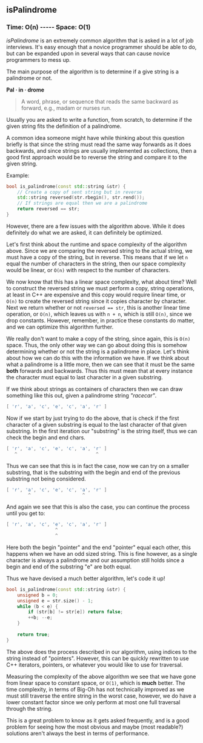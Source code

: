 ## isPalindrome

### Time: O(n) ----- Space: O(1)

_isPalindrome_ is an extremely common algorithm that is asked in a lot of job interviews. It's easy enough that a novice programmer should be able to do, but can be expanded upon in several ways that can cause novice programmers to mess up.

The main purpose of the algorithm is to determine if a give string is a palindrome or not.

__Pal · in · drome__
> A word, phrase, or sequence that reads the same backward as forward, e.g., madam or nurses run.

Usually you are asked to write a function, from scratch, to determine if the given string fits the definition of a palindrome.

A common idea someone might have while thinking about this question briefly is that since the string must read the same way forwards as it does backwards, and since strings are usually implemented as collections, then a good first approach would be to reverse the string and compare it to the given string.

Example:

```cpp
bool is_palindrome(const std::string &str) {
	// Create a copy of sent string but in reverse
	std::string reversed(str.rbegin(), str.rend());
	// If strings are equal then we are a palindrome
	return reversed == str;
}
```

However, there are a few issues with the algorithm above. While it does definitely do what we are asked, it can definitely be optimized.

Let's first think about the runtime and space complexity of the algorithm above. Since we are comparing the reversed string to the actual string, we must have a copy of the string, but in reverse. This means that if we let `n` equal the number of characters in the string, then our space complexity would be linear, or `O(n)` with respect to the number of characters. 

We now know that this has a linear space complexity, what about time? Well to construct the reversed string we must perform a copy, string operations, at least in C++ are expensive and this copy would require linear time, or `O(n)` to create the reversed string since it copies character by character. Next we return whether or not `reversed == str`, this is another linear time operation, or `O(n)`, which leaves us with `n + n`, which is still `O(n)`, since we drop constants. However, remember, in practice these constants do matter, and we can optimize this algorithm further.

We really don't want to make a copy of the string, since again, this is `O(n)` space. Thus, the only other way we can go about doing this is somehow determining whether or not the string is a palindrome in place. Let's think about how we can do this with the information we have. If we think about what a palindrome is a little more, then we can see that it must be the same __both__ forwards and backwards. Thus this must mean that at every instance the character must equal to last character in a given substring. 

If we think about strings as containers of characters then we can draw something like this out, given a palindrome string _"racecar"_.

```cpp
[ 'r', 'a', 'c', 'e', 'c', 'a', 'r' ]
```
Now if we start by just trying to do the above, that is check if the first character of a given substring is equal to the last character of that given substring. In the first iteration our "substring" is the string itself, thus we can check the begin and end chars.

```cpp
[ 'r', 'a', 'c', 'e', 'c', 'a', 'r' ]
   ^                             ^
```

Thus we can see that this is in fact the case, now we can try on a smaller substring, that is the substring with the begin and end of the previous substring not being considered.


```cpp
[ 'r', 'a', 'c', 'e', 'c', 'a', 'r' ]
        ^                   ^
```

And again we see that this is also the case, you can continue the process until you get to:

```cpp
[ 'r', 'a', 'c', 'e', 'c', 'a', 'r' ]
                  ^
                  ^
```

Here both the begin "pointer" and the end "pointer" equal each other, this happens when we have an odd sized string. This is fine however, as a single character is always a palindrome and our assumption still holds since a begin and end of the substring "e" are both equal.

Thus we have devised a much better algorithm, let's code it up!

```cpp
bool is_palindrome(const std::string &str) {
	unsigned b = 0;
	unsigned e = str.size() - 1;
	while (b < e) {
		if (str[b] != str[e]) return false;
		++b; --e;
	}
	
	return true;
}
```
The above does the process described in our algorithm, using indices to the string instead of "pointers". However, this can be quickly rewritten to use C++ iterators, pointers, or whatever you would like to use for traversal.

Measuring the complexity of the above algorithm we see that we have gone from linear space to constant space, or `O(1)`, which is __much__ better. The time complexity, in terms of Big-Oh has not technically improved as we must still traverse the entire string in the worst case, however, we do have a lower constant factor since we only perform at most one full traversal through the string.

This is a great problem to know as it gets asked frequently, and is a good problem for seeing how the most obvious and maybe (most readable?) solutions aren't always the best in terms of performance.

